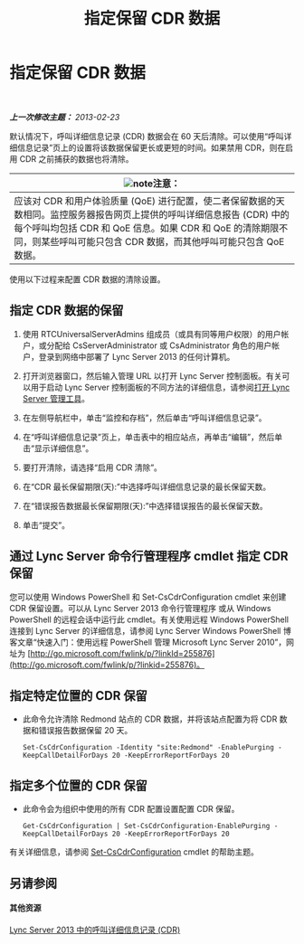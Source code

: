 ﻿---
title: 指定保留 CDR 数据
TOCTitle: 指定保留 CDR 数据
ms:assetid: c0fd6056-87bc-4136-902a-f1b37cd3a1ca
ms:mtpsurl: https://technet.microsoft.com/zh-cn/library/Gg182581(v=OCS.15)
ms:contentKeyID: 49314137
ms.date: 05/19/2016
mtps_version: v=OCS.15
ms.translationtype: HT
---

# 指定保留 CDR 数据

 

_**上一次修改主题：** 2013-02-23_

默认情况下，呼叫详细信息记录 (CDR) 数据会在 60 天后清除。可以使用“呼叫详细信息记录”页上的设置将该数据保留更长或更短的时间。如果禁用 CDR，则在启用 CDR 之前捕获的数据也将清除。

<table>
<thead>
<tr class="header">
<th><img src="images/Dn783119.note(OCS.15).gif" title="note" alt="note" />注意：</th>
</tr>
</thead>
<tbody>
<tr class="odd">
<td>应该对 CDR 和用户体验质量 (QoE) 进行配置，使二者保留数据的天数相同。监控服务器报告网页上提供的呼叫详细信息报告 (CDR) 中的每个呼叫均包括 CDR 和 QoE 信息。如果 CDR 和 QoE 的清除期限不同，则某些呼叫可能只包含 CDR 数据，而其他呼叫可能只包含 QoE 数据。</td>
</tr>
</tbody>
</table>


使用以下过程来配置 CDR 数据的清除设置。

## 指定 CDR 数据的保留

1.  使用 RTCUniversalServerAdmins 组成员（或具有同等用户权限）的用户帐户，或分配给 CsServerAdministrator 或 CsAdministrator 角色的用户帐户，登录到网络中部署了 Lync Server 2013 的任何计算机。

2.  打开浏览器窗口，然后输入管理 URL 以打开 Lync Server 控制面板。有关可以用于启动 Lync Server 控制面板的不同方法的详细信息，请参阅[打开 Lync Server 管理工具](lync-server-2013-open-lync-server-administrative-tools.md)。

3.  在左侧导航栏中，单击“监控和存档”，然后单击“呼叫详细信息记录”。

4.  在“呼叫详细信息记录”页上，单击表中的相应站点，再单击“编辑”，然后单击“显示详细信息”。

5.  要打开清除，请选择“启用 CDR 清除”。

6.  在“CDR 最长保留期限(天):”中选择呼叫详细信息记录的最长保留天数。

7.  在“错误报告数据最长保留期限(天):”中选择错误报告的最长保留天数。

8.  单击“提交”。

## 通过 Lync Server 命令行管理程序 cmdlet 指定 CDR 保留

您可以使用 Windows PowerShell 和 Set-CsCdrConfiguration cmdlet 来创建 CDR 保留设置。可以从 Lync Server 2013 命令行管理程序 或从 Windows PowerShell 的远程会话中运行此 cmdlet。有关使用远程 Windows PowerShell 连接到 Lync Server 的详细信息，请参阅 Lync Server Windows PowerShell 博客文章“快速入门：使用远程 PowerShell 管理 Microsoft Lync Server 2010”，网址为 [http://go.microsoft.com/fwlink/p/?linkId=255876](http://go.microsoft.com/fwlink/p/?linkid=255876)。

## 指定特定位置的 CDR 保留

  - 此命令允许清除 Redmond 站点的 CDR 数据，并将该站点配置为将 CDR 数据和错误报告数据保留 20 天。
    
        Set-CsCdrConfiguration -Identity "site:Redmond" -EnablePurging -KeepCallDetailForDays 20 -KeepErrorReportForDays 20

## 指定多个位置的 CDR 保留

  - 此命令会为组织中使用的所有 CDR 配置设置配置 CDR 保留。
    
        Get-CsCdrConfiguration | Set-CsCdrConfiguration-EnablePurging -KeepCallDetailForDays 20 -KeepErrorReportForDays 20

有关详细信息，请参阅 [Set-CsCdrConfiguration](https://docs.microsoft.com/en-us/powershell/module/skype/Set-CsCdrConfiguration) cmdlet 的帮助主题。

## 另请参阅

#### 其他资源

[Lync Server 2013 中的呼叫详细信息记录 (CDR)](lync-server-2013-call-detail-recording-cdr.md)

